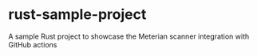 # rust-sample-project
A sample Rust project to showcase the Meterian scanner integration with GitHub actions
